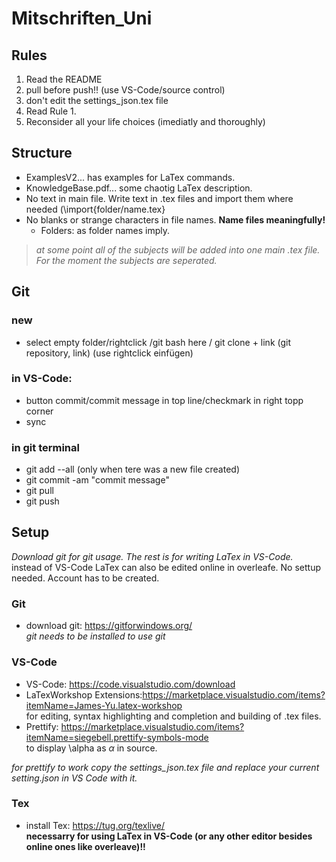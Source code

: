# Mitschriften_Uni

## Rules
1. Read the README
2. pull before push!! (use VS-Code/source control)  
3. don't edit the settings_json.tex file
4. Read Rule 1.
5. Reconsider all your life choices (imediatly and thoroughly)

## Structure
+ ExamplesV2... has examples for LaTex commands.  
+ KnowledgeBase.pdf... some chaotig LaTex description.  
+ No text in main file. Write text in .tex files and import them where needed (\import{folder/name.tex}  
+ No blanks or strange characters in file names. **Name files meaningfully!**  
    + Folders: as folder names imply.

> *at some point all of the subjects will be added into one main .tex file. For the moment the subjects are seperated.*

## Git
### new
+ select empty folder/rightclick /git bash here / git clone + link (git repository, link) (use rightclick einfügen)

### in VS-Code:
+ button commit/commit message in top line/checkmark in right topp corner
+ sync

### in git terminal
+ git add --all (only when tere was a new file created)
+ git commit -am "commit message"
+ git pull
+ git push

## Setup  
*Download git for git usage. The rest is for writing LaTex in VS-Code.*  
instead of VS-Code LaTex can also be edited online in overleafe. No settup needed. Account has to be created.  

### Git
+ download git: https://gitforwindows.org/  
    *git needs to be installed to use git*  

### VS-Code
+ VS-Code: https://code.visualstudio.com/download  
+ LaTexWorkshop Extensions:https://marketplace.visualstudio.com/items?itemName=James-Yu.latex-workshop  
    for editing, syntax highlighting and completion and building of .tex files.  
+ Prettify: https://marketplace.visualstudio.com/items?itemName=siegebell.prettify-symbols-mode  
    to display \alpha as $\alpha$ in source.

*for prettify to work copy the settings_json.tex file and replace your current setting.json in VS Code with it.*


### Tex
+ install Tex: https://tug.org/texlive/  
__necessarry for using LaTex in VS-Code (or any other editor besides online ones like overleave)!!__  

